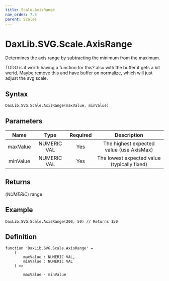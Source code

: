 ```yaml
---
title: Scale.AxisRange
nav_order: 7.5
parent: Scales
---
```


# DaxLib.SVG.Scale.AxisRange

Determines the axis range by subtracting the minimum from the maximum.

TODO is it worth having a function for this? also with the buffer it gets a bit werid. Maybe remove this and have buffer on normalize, which will just adjust the svg scale.

## Syntax

```dax
DaxLib.SVG.Scale.AxisRange(maxValue, minValue)
```

## Parameters

| Name     | Type        | Required | Description                                 |
|:---:|:---:|:---:|:---:|
| maxValue | NUMERIC VAL | Yes      | The highest expected value (use AxisMax)    |
| minValue | NUMERIC VAL | Yes      | The lowest expected value (typically fixed) |

## Returns

(*NUMERIC*) range

## Example

```dax
DaxLib.SVG.Scale.AxisRange(200, 50) // Returns 150
```

## Definition

```dax
function 'DaxLib.SVG.Scale.AxisRange' =
    (
        maxValue : NUMERIC VAL,
        minValue : NUMERIC VAL
    ) =>

        maxValue - minValue
```

